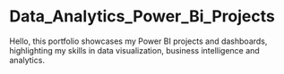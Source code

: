 # Data_Analytics_Power_Bi_Projects

Hello, this portfolio showcases my Power BI projects and dashboards, highlighting my skills in data visualization, business intelligence and analytics.
